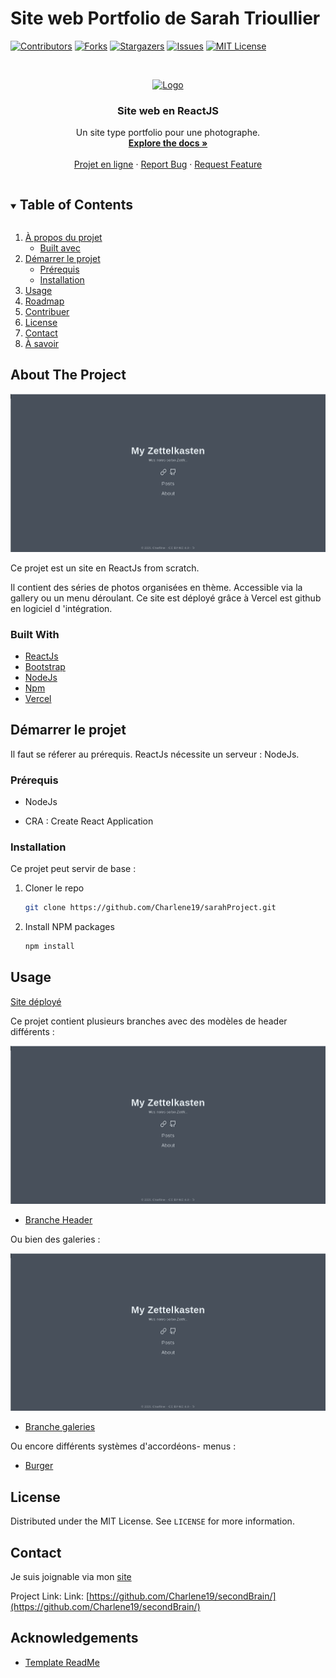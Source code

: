# Site web Portfolio de Sarah Trioullier

<!--
*** Thanks for checking out the Best-README-Template. If you have a suggestion
*** that would make this better, please fork the repo and create a pull request
*** or simply open an issue with the tag "enhancement".
*** Thanks again! Now go create something AMAZING! :D
***
***
***
*** To avoid retyping too much info. Do a search and replace for the following:
*** github_username, repo_name, twitter_handle, email, project_title, project_description
-->



<!-- PROJECT SHIELDS -->
<!--
*** I'm using markdown "reference style" links for readability.
*** Reference links are enclosed in brackets [ ] instead of parentheses ( ).
*** See the bottom of this document for the declaration of the reference variables
*** for contributors-url, forks-url, etc. This is an optional, concise syntax you may use.
*** https://www.markdownguide.org/basic-syntax/#reference-style-links
-->
[![Contributors][contributors-shield]][contributors-url]
[![Forks][forks-shield]][forks-url]
[![Stargazers][stars-shield]][stars-url]
[![Issues][issues-shield]][issues-url]
[![MIT License][license-shield]][license-url]




<!-- PROJECT LOGO -->
<br />
<p align="center">
  <a href="https://github.com/Charlene19/sarahProject">
    <img src="https://github.com/Charlene19/sarahProject/blob/master/static/img/sdbn.png" alt="Logo" width="80" height="80">
  </a>

  <h3 align="center">Site web en ReactJS</h3>

  <p align="center">
    Un site type portfolio pour une photographe.
    <br />
    <a href="https://github.com/Charlene19/sarahProject"><strong>Explore the docs »</strong></a>
    <br />
    <br />
    <a href="www.sarahtrioullier.com">Projet en ligne</a>
    ·
    <a href="https://github.com/Charlene19/sarahProject/issues">Report Bug</a>
    ·
    <a href="href="https://github.com/Charlene19/sarahProject/issues">Request Feature</a>
  </p>
</p>



<!-- TABLE OF CONTENTS -->
<details open="open">
  <summary><h2 style="display: inline-block">Table of Contents</h2></summary>
  <ol>
    <li>
      <a href="#about-the-project">À propos du projet</a>
      <ul>
        <li><a href="#built-with">Built avec</a></li>
      </ul>
    </li>
    <li>
      <a href="#getting-started">Démarrer le projet</a>
      <ul>
        <li><a href="#prérequis">Prérequis</a></li>
        <li><a href="#installation">Installation</a></li>
      </ul>
    </li>
    <li><a href="#usage">Usage</a></li>
    <li><a href="#roadmap">Roadmap</a></li>
    <li><a href="#contributing">Contribuer</a></li>
    <li><a href="#license">License</a></li>
    <li><a href="#contact">Contact</a></li>
    <li><a href="#acknowledgements">À savoir</a></li>
  </ol>
</details>



<!-- ABOUT THE PROJECT -->
## About The Project

![Product Name Screen Shot](https://github.com/Charlene19/secondBrain/blob/master/static/img/Zettl1.png)

Ce projet est un site en ReactJs from scratch. 

Il contient des séries de photos organisées en thème. Accessible via la gallery ou un menu déroulant. Ce site est déployé grâce à Vercel est github en logiciel d 'intégration.

### Built With

* [ReactJs](https://fr.reactjs.org/)
* [Bootstrap](https://getbootstrap.com/)
* [NodeJs](https://nodejs.org/en/)
* [Npm](https://www.npmjs.com/)
* [Vercel](https://vercel.com/)


<!-- GETTING STARTED -->
## Démarrer le projet

Il faut se réferer au prérequis. ReactJs nécessite un serveur : NodeJs.

### Prérequis

* NodeJs

* CRA : Create React Application 



### Installation

Ce projet peut servir de base :

1. Cloner le repo
   ```sh
   git clone https://github.com/Charlene19/sarahProject.git
   ```
2. Install NPM packages
   ```sh
   npm install
   ```


<!-- USAGE EXAMPLES -->
## Usage

[Site déployé](https://www.sarahtrioullier.com)

Ce projet contient plusieurs branches avec des modèles de header différents : 

![Header](https://github.com/Charlene19/secondBrain/blob/master/static/img/Zettl1.png)

* [Branche Header](https://fr.reactjs.org/)


Ou bien des galeries : 

![Galeries](https://github.com/Charlene19/secondBrain/blob/master/static/img/Zettl1.png)

* [Branche galeries](https://getbootstrap.com/)

Ou encore différents systèmes d'accordéons- menus : 

* [Burger](https://getbootstrap.com/)

<!-- LICENSE -->
## License

Distributed under the MIT License. See `LICENSE` for more information.



<!-- CONTACT -->
## Contact

Je suis joignable via mon [site](https://charlene19.github.io/)


Project Link:  Link: [https://github.com/Charlene19/secondBrain/](https://github.com/Charlene19/secondBrain/)


<!-- ACKNOWLEDGEMENTS -->
## Acknowledgements

* [Template ReadMe](https://github.com/Charlene19/Best-README-Template/edit/master/README.md)





<!-- MARKDOWN LINKS & IMAGES -->
<!-- https://www.markdownguide.org/basic-syntax/#reference-style-links -->
[contributors-shield]: https://img.shields.io/github/contributors/Charlene19/Best-README-Template.svg?style=for-the-badge
[contributors-url]: https://github.com/Charlene19/sarahProject/graphs/contributors
[forks-shield]: https://img.shields.io/github/forks/Charlene19/Best-README-Template.svg?style=for-the-badge
[forks-url]: https://github.com/Charlene19/sarahProject/network/members
[stars-shield]: https://img.shields.io/github/stars/Charlene19/Best-README-Template.svg?style=for-the-badge
[stars-url]: https://github.com/Charlene19/sarahProject/stargazers
[issues-shield]: https://img.shields.io/github/issues/Charlene19/Best-README-Template.svg?style=for-the-badge
[issues-url]: https://github.com/Charlene19/sarahProject/issues
[license-shield]: https://img.shields.io/github/license/Charlene19/Best-README-Template.svg?style=for-the-badge
[license-url]: https://github.com/Charlene19/sarahProject/blob/master/LICENSE.txt




